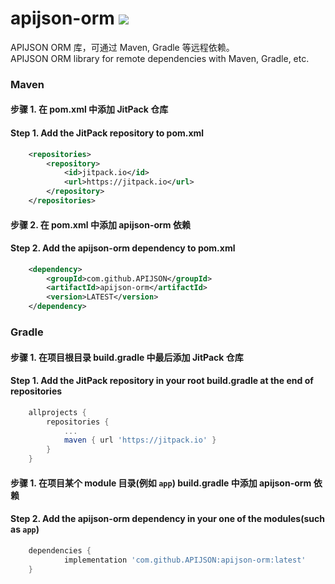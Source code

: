 # apijson-orm  [![](https://jitpack.io/v/APIJSON/apijson-orm.svg)](https://jitpack.io/#APIJSON/apijson-orm)
APIJSON ORM 库，可通过 Maven, Gradle 等远程依赖。<br />
APIJSON ORM library for remote dependencies with Maven, Gradle, etc.

### Maven
#### 步骤 1. 在 pom.xml 中添加 JitPack 仓库
#### Step 1. Add the JitPack repository to pom.xml
```xml
	<repositories>
		<repository>
		    <id>jitpack.io</id>
		    <url>https://jitpack.io</url>
		</repository>
	</repositories>
```
#### 步骤 2. 在 pom.xml 中添加 apijson-orm 依赖
#### Step 2. Add the apijson-orm dependency to pom.xml
```xml
	<dependency>
	    <groupId>com.github.APIJSON</groupId>
	    <artifactId>apijson-orm</artifactId>
	    <version>LATEST</version>
	</dependency>
```

### Gradle
#### 步骤 1. 在项目根目录 build.gradle 中最后添加 JitPack 仓库
#### Step 1. Add the JitPack repository in your root build.gradle at the end of repositories
```gradle
	allprojects {
		repositories {
			...
			maven { url 'https://jitpack.io' }
		}
	}
```
#### 步骤 1. 在项目某个 module 目录(例如 `app`) build.gradle 中添加 apijson-orm 依赖
#### Step 2. Add the apijson-orm dependency in your one of the modules(such as `app`)
```gradle
	dependencies {
	        implementation 'com.github.APIJSON:apijson-orm:latest'
	}
```
